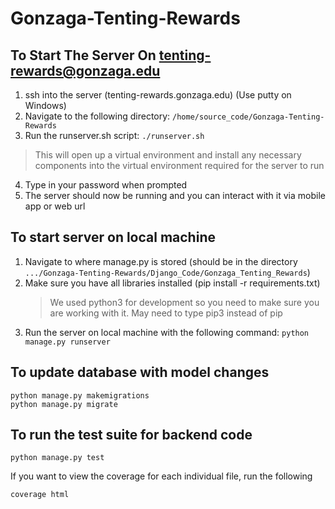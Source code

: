 # Gonzaga-Tenting-Rewards

## To Start The Server On tenting-rewards@gonzaga.edu 
1. ssh into the server (tenting-rewards.gonzaga.edu) (Use putty on Windows)
2. Navigate to the following directory: `/home/source_code/Gonzaga-Tenting-Rewards`
3. Run the runserver.sh script: `./runserver.sh`

 > This will open up a virtual environment and install any necessary components into the virtual environment required for the server to run
4. Type in your password when prompted
5. The server should now be running and you can interact with it via mobile app or web url

## To start server on local machine
1. Navigate to where manage.py is stored (should be in the directory `.../Gonzaga-Tenting-Rewards/Django_Code/Gonzaga_Tenting_Rewards`)
2. Make sure you have all libraries installed (pip install -r requirements.txt)
    > We used python3 for development so you need to make sure you are working with it. May need to type pip3 instead of pip
3. Run the server on local machine with the following command: `python manage.py runserver`

## To update database with model changes
```
python manage.py makemigrations
python manage.py migrate
```

## To run the test suite for backend code
```
python manage.py test
```
If you want to view the coverage for each individual file, run the following
```
coverage html
```

